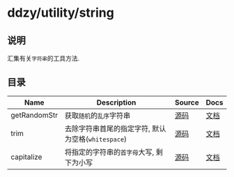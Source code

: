 # ddzy/utility/string

## 说明

汇集有关`字符串`的工具方法.

## 目录

| Name         | Description                                        | Source                          | Docs                                                                                          |
| ------------ | -------------------------------------------------- | ------------------------------- | --------------------------------------------------------------------------------------------- |
| getRandomStr | 获取`随机`的`乱序`字符串                           | [源码](./getRandomStr/index.ts) | [文档](https://ddzy.gitbook.io/ts-utility-plugins-docs/utility/utility-string-1/getrandomstr) |
| trim         | 去除字符串首尾的指定字符, 默认为空格(`whitespace`) | [源码](./trim/index.ts)         | [文档](https://ddzy.gitbook.io/ts-utility-plugins-docs/utility/utility-string-1/trim)         |
| capitalize   | 将指定的字符串的`首字母`大写, 剩下为小写           | [源码](./capitalize/index.ts)   | [文档](https://ddzy.gitbook.io/ts-utility-plugins-docs/utility/utility-string-1/capitalize)   |